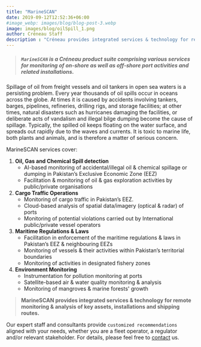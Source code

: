 ```yaml
---
title: "MarineSCAN"
date: 2019-09-12T12:52:36+06:00
#image_webp: images/blog/blog-post-3.webp
image: images/blog/oilSpill_1.png
author: Créneau Staff
description : "Créneau provides integrated services & technology for remote monitoring & analysis of key assets, installations and routes."
---
```


> ##### `MarineSCAN` is a Créneau product suite comprising various services for monitoring of on-shore as well as off-shore port activities and related installations.


Spillage of oil from freight vessels and oil tankers in open sea waters is a persisting problem. Every year thousands of oil spills occur in oceans across the globe. At times it is caused by accidents involving tankers, barges, pipelines, refineries, drilling rigs, and storage facilities; at other times, natural disasters such as hurricanes damaging the facilities, or deliberate acts of vandalism and illegal bilge dumping become the cause of spillage. Typically, the spilled oil keeps floating on the water surface, and spreads out rapidly due to the waves and currents. It is toxic to marine life, both plants and animals, and is therefore a matter of serious concern.

MarineSCAN services cover:

1.  **Oil, Gas and Chemical Spill detection**
    - AI-based monitoring of accidental/illegal oil & chemical spillage or dumping in Pakistan’s Exclusive Economic Zone (EEZ)
    - Facilitation & monitoring of oil & gas exploration activities by public/private organisations
2. **Cargo Traffic Operations**
    - Monitoring of cargo traffic in Pakistan’s EEZ.
    - Cloud-based analysis of spatial data/imagery (optical & radar) of ports
    - Monitoring of potential violations carried out by International public/private vessel operators
3. **Maritime Regulations & Laws**
    - Facilitation in enforcement of the maritime regulations & laws in Pakistan’s EEZ & neighbouring EEZs
    - Monitoring of vessels & their activities within Pakistan’s territorial boundaries
    - Monitoring of activities in designated fishery zones
4. **Environment Monitoring**
    - Instrumentation for pollution monitoring at ports
    - Satellite-based air & water quality monitoring & analysis
    - Monitoring of mangroves & marine forests' growth


> **MarineSCAN provides integrated services & technology for remote monitoring
& analysis of key assets, installations and shipping routes.**

Our expert staff and consultants provide `customized recommendations` aligned with your needs, whether you are a fleet operator, a regulator and/or relevant stakeholder. For details, please feel free to [contact](/#contact) us.
